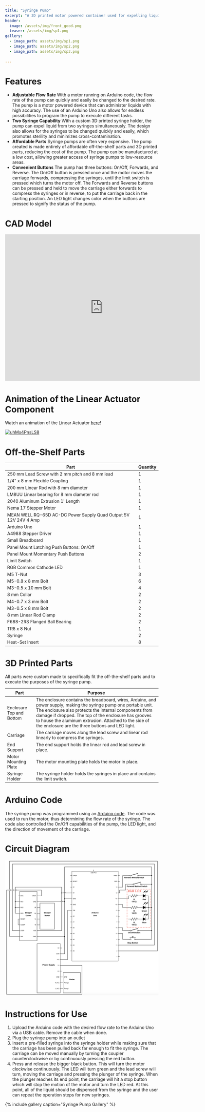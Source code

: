 ```yaml
---
title: "Syringe Pump"
excerpt: "A 3D printed motor powered container used for expelling liquid from syringes at various speeds programmed with Arduino code."
header:
  image: /assets/img/front_good.png
  teaser: /assets/img/sp1.png
gallery:
  - image_path: assets/img/sp1.png
  - image_path: assets/img/sp2.png
  - image_path: assets/img/sp3.png
   
---
```


# Features

* **Adjustable Flow Rate** With a motor running on Arduino code, the flow rate of the pump can quickly and easily be changed to the desired rate. The pump is a motor powered device that can administer liquids with high accuracy. The use of an Arduino Uno also allows for endless possibilities to program the pump to execute different tasks.
* **Two Syringe Capability** With a custom 3D printed syringe holder, the pump can expel liquid from two syringes simultaneously. The design also allows for the syringes to be changed quickly and easily, which promotes sterility and minimizes cross-contamination. 
* **Affordable Parts** Syringe pumps are often very expensive. The pump created is made entirely of affordable off-the-shelf parts and 3D printed parts, reducing the cost of the pump. The pump can be manufactured at a low cost, allowing greater access of syringe pumps to low-resource areas.
* **Convenient Buttons** The pump has three buttons: On/Off, Forwards, and Reverse. The On/Off button is pressed once and the motor moves the carriage forwards, compressing the syringes, until the limit switch is pressed which turns the motor off. The Forwards and Reverse buttons can be pressed and held to move the carriage either forwards to compress the syringes or in reverse, to put the carriage back in the starting position. An LED light changes color when the buttons are pressed to signify the status of the pump.

# CAD Model
<iframe src="https://vanderbilt643.autodesk360.com/shares/public/SH286ddQT78850c0d8a438d5332e8cbad27e?mode=embed" width="640" height="480" allowfullscreen="true" webkitallowfullscreen="true" mozallowfullscreen="true"  frameborder="0"></iframe>

# Animation of the Linear Actuator Component

Watch an animation of the Linear Actuator [here](https://youtu.be/uhMx4PnsLS8)!

[![uhMx4PnsLS8](https://img.youtube.com/vi/uhMx4PnsLS8.jpg)](https://youtu.be/uhMx4PnsLS8)

# Off-the-Shelf Parts

| Part | Quantity |
| ----------- | ----------- |
| 250 mm Lead Screw with 2 mm pitch and 8 mm lead | 1 |
| 1/4" x 8 mm Flexible Coupling | 1 |
| 200 mm Linear Rod with 8 mm diameter | 1 |
| LM8UU Linear bearing for 8 mm diameter rod | 1 |
| 2040 Aluminum Extrusion 1' Length | 1 |
| Nema 17 Stepper Motor | 1 |
| MEAN WELL RQ-65D AC-DC Power Supply Quad Output 5V 12V 24V 4 Amp | 1 |
| Arduino Uno | 1 |
| A4988 Stepper Driver | 1 |
| Small Breadboard | 1 |
| Panel Mount Latching Push Buttons: On/Off | 1 |
| Panel Mount Momentary Push Buttons | 2 |
| Limit Switch | 1 |
| RGB Common Cathode LED | 1 |
| M5 T-Nut | 3 |
| M5-0.8 x 8 mm Bolt | 6 |
| M3-0.5 x 10 mm Bolt | 4 |
| 8 mm Collar | 2 |
| M4-0.7 x 3 mm Bolt | 2 |
| M3-0.5 x 8 mm Bolt | 2 |
| 8 mm Linear Rod Clamp | 2 |
| F688-2RS Flanged Ball Bearing | 2 |
| TR8 x 8 Nut | 1 |
| Syringe | 2 |
| Heat-Set Insert | 8 |

# 3D Printed Parts

All parts were custom made to specifically fit the off-the-shelf parts and to execute the purposes of the syringe pump.  

| Part | Purpose |
| ----------- | ----------- |
| Enclosure Top and Bottom | The enclosure contains the breadboard, wires, Arduino, and power supply, making the syringe pump one portable unit. The enclosure also protects the internal components from damage if dropped. The top of the enclosure has grooves to house the aluminum extrusion. Attached to the side of the enclosure are the three buttons and LED light. |
| Carriage | The carriage moves along the lead screw and linear rod linearly to compress the syringes. |
| End Support | The end support holds the linear rod and lead screw in place. |
| Motor Mounting Plate | The motor mounting plate holds the motor in place. |
| Syringe Holder | The syringe holder holds the syringes in place and contains the limit switch. |

# Arduino Code

The syringe pump was programmed using an [Arduino code](/Syringe_Pump.ino). The code was used to run the motor, thus determining the flow rate of the syringe. The code also controlled the On/Off capabilities of the pump, the LED light, and the direction of movement of the carriage. 

# Circuit Diagram

![circuit](/assets/img/circuit.png)

# Instructions for Use

1. Upload the Arduino code with the desired flow rate to the Arduino Uno via a USB cable. Remove the cable when done.
2. Plug the syringe pump into an outlet
3. Insert a pre-filled syringe into the syringe holder while making sure that the carriage has been pulled back far enough to fit the syringe. The carriage can be moved manually by turning the coupler counterclockwise or by continuously pressing the red button. 
4. Press and release the bigger black button. This will turn the motor clockwise continuously. The LED will turn green and the lead screw will turn, moving the carriage and pressing the plunger of the syringe. When the plunger reaches its end point, the carriage will hit a stop button which will stop the motion of the motor and turn the LED red. At this point, all of the liquid should be dispensed from the syringe and the user can repeat the operation steps for new syringes.

{% include gallery caption="Syringe Pump Gallery" %}
